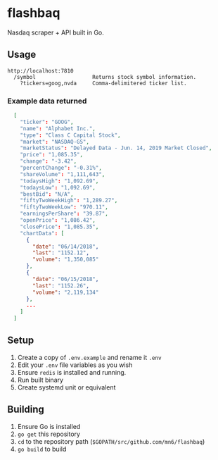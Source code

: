 # flashbaq
Nasdaq scraper + API built in Go.

## Usage
```
http://localhost:7810
  /symbol                  Returns stock symbol information.
    ?tickers=goog,nvda     Comma-delimitered ticker list.
```

### Example data returned

```json
  [
    "ticker": "GOOG",
    "name": "Alphabet Inc.",
    "type": "Class C Capital Stock",
    "market": "NASDAQ-GS",
    "marketStatus": "Delayed Data - Jun. 14, 2019 Market Closed",
    "price": "1,085.35",
    "change": "-3.42",
    "percentChange": "-0.31%",
    "shareVolume": "1,111,643",
    "todaysHigh": "1,092.69",
    "todaysLow": "1,092.69",
    "bestBid": "N/A",
    "fiftyTwoWeekHigh": "1,289.27",
    "fiftyTwoWeekLow": "970.11",
    "earningsPerShare": "39.87",
    "openPrice": "1,086.42",
    "closePrice": "1,085.35",
    "chartData": [
      {
        "date": "06/14/2018",
        "last": "1152.12",
        "volume": "1,350,085"
      },
      {
        "date": "06/15/2018",
        "last": "1152.26",
        "volume": "2,119,134"
      },
      ...
    ]
  ]
```

## Setup

1. Create a copy of `.env.example` and rename it `.env`
2. Edit your `.env` file variables as you wish
3. Ensure `redis` is installed and running.
4. Run built binary
5. Create systemd unit or equivalent

## Building

1. Ensure Go is installed
2. `go get` this repository
3. `cd` to the repository path (`$GOPATH/src/github.com/mn6/flashbaq`)
4. `go build` to build